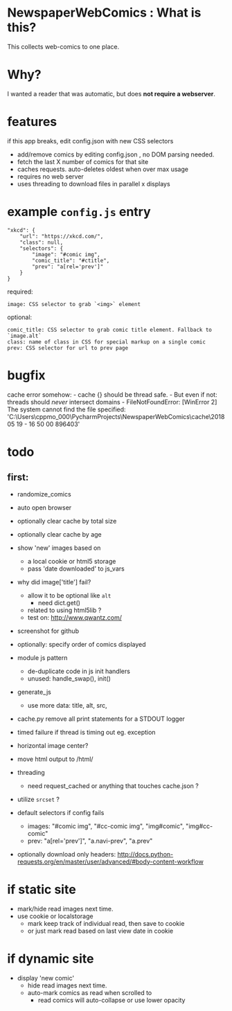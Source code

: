 # NewspaperWebComics : What is this?

This collects web-comics to one place.

# Why?

I wanted a reader that was automatic, but does **not require a webserver**.


# features

if this app breaks, edit config.json with new CSS selectors
   
- add/remove comics by editing config.json , no DOM parsing needed.
- fetch the last X number of comics for that site
- caches requests. auto-deletes oldest when over max usage
- requires no web server
- uses threading to download files in parallel 
x displays  

# example `config.js` entry

    "xkcd": {
        "url": "https://xkcd.com/",
        "class": null,
        "selectors": {
            "image": "#comic img",
            "comic_title": "#ctitle",
            "prev": "a[rel='prev']"
        }
    }

required:

    image: CSS selector to grab `<img>` element

optional:

    comic_title: CSS selector to grab comic title element. Fallback to `image.alt`
    class: name of class in CSS for special markup on a single comic
    prev: CSS selector for url to prev page

# bugfix

cache error somehow:
    - cache {} should be thread safe.
    - But even if not: threads should *never* intersect domains
    - FileNotFoundError: [WinError 2] The system cannot find the file specified: 'C:\\Users\\cppmo_000\\PycharmProjects\\NewspaperWebComics\\cache\\2018 05 19 - 16 50 00 896403'


# todo

## first:

- randomize_comics
- auto open browser
- optionally clear cache by total size
- optionally clear cache by age

- show 'new' images based on 
    - a local cookie or html5 storage
    - pass 'date downloaded' to js_vars
    
- why did image['title'] fail?
    - allow it to be optional like `alt`
        - need dict.get()
    - related to using html5lib ?
    - test on: http://www.qwantz.com/

   
- screenshot for github


- optionally: specify order of comics displayed
- module js pattern
    - de-duplicate code in js init handlers
    - unused: handle_swap(), init()

- generate_js
    - use more data: title, alt, src, 
    
- cache.py
    remove all print statements for a STDOUT logger


- timed failure if thread is timing out eg. exception
- horizontal image center?
- move html output to /html/

- threading
    - need request_cached or anything that touches cache.json ?
    
- utilize `srcset` ?

- default selectors if config fails
    - images:
        "#comic img", "#cc-comic img", "img#comic", "img#cc-comic"
    - prev:
        "a[rel='prev']", "a.navi-prev", "a.prev"

- optionally download only headers:
    http://docs.python-requests.org/en/master/user/advanced/#body-content-workflow
    
    
# if static site

- mark/hide read images next time.
- use cookie or localstorage
    - mark keep track of individual read, then save to cookie
    - or just mark read based on last view date in cookie
        
# if dynamic site

- display 'new comic'
    - hide read images next time.
    - auto-mark comics as read when scrolled to
        - read comics will auto-collapse or use lower opacity
